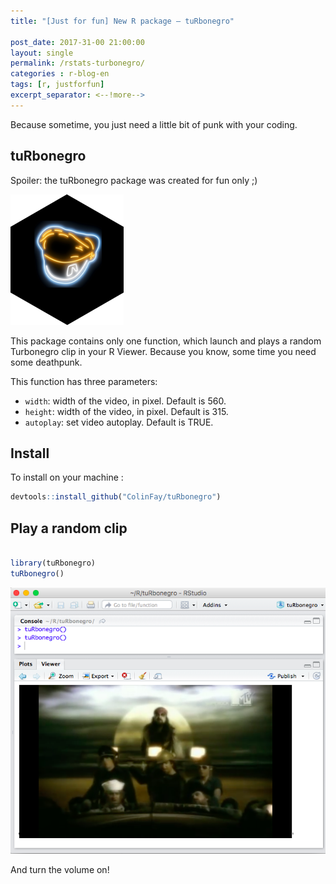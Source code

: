 ```yaml
---
title: "[Just for fun] New R package — tuRbonegro"

post_date: 2017-31-00 21:00:00
layout: single
permalink: /rstats-turbonegro/
categories : r-blog-en
tags: [r, justforfun]
excerpt_separator: <--!more--> 
---
```


Because sometime, you just need a little bit of punk with your coding. 



## tuRbonegro

Spoiler: the tuRbonegro package was created for fun only ;) 

![tuRbonegro_hex](https://github.com/ColinFay/tuRbonegro/raw/master/hex_turbo.png)

This package contains only one function, which launch and plays a random Turbonegro clip in your R Viewer. Because you know, some time you need some deathpunk. 

This function has three parameters:

+ `width`: width of the video, in pixel. Default is 560.
+ `height`: width of the video, in pixel. Default is 315.
+ `autoplay`: set video autoplay. Default is TRUE.

## Install 

To install on your machine : 

```r
devtools::install_github("ColinFay/tuRbonegro")
```

## Play a random clip 

```r

library(tuRbonegro)
tuRbonegro()
```

![tuRbonegro_pic](https://github.com/ColinFay/tuRbonegro/raw/master/tuRbonegro.png)

And turn the volume on! 






